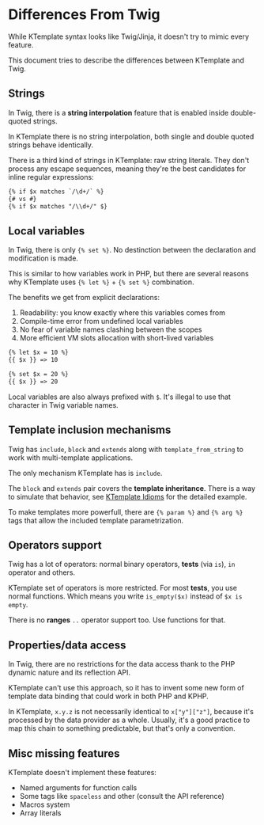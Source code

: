 # Differences From Twig

While KTemplate syntax looks like Twig/Jinja, it doesn't try to mimic every feature.

This document tries to describe the differences between KTemplate and Twig.

## Strings

In Twig, there is a **string interpolation** feature that is enabled inside double-quoted strings.

In KTemplate there is no string interpolation, both single and double quoted strings behave identically.

There is a third kind of strings in KTemplate: raw string literals. They don't process any escape sequences, meaning they're the best candidates for inline regular expressions:

```html
{% if $x matches `/\d+/` %}
{# vs #}
{% if $x matches "/\\d+/" $}
```

## Local variables

In Twig, there is only `{% set %}`. No destinction between the declaration and modification is made.

This is similar to how variables work in PHP, but there are several reasons why KTemplate uses `{% let %}` + `{% set %}` combination. 

The benefits we get from explicit declarations:

1. Readability: you know exactly where this variables comes from
2. Compile-time error from undefined local variables
3. No fear of variable names clashing between the scopes
4. More efficient VM slots allocation with short-lived variables

```html
{% let $x = 10 %}
{{ $x }} => 10

{% set $x = 20 %}
{{ $x }} => 20
```

Local variables are also always prefixed with `$`. It's illegal to use that character in Twig variable names.

## Template inclusion mechanisms

Twig has `include`, `block` and `extends` along with `template_from_string` to work with multi-template applications.

The only mechanism KTemplate has is `include`.

The `block` and `extends` pair covers the **template inheritance**. There is a way to simulate that behavior, see [KTemplate Idioms](ktemplate_idioms.md) for the detailed example.

To make templates more powerfull, there are `{% param %}` and `{% arg %}` tags that allow the included template parametrization.

## Operators support

Twig has a lot of operators: normal binary operators, **tests** (via `is`), `in` operator and others.

KTemplate set of operators is more restricted. For most **tests**, you use normal functions. Which means you write `is_empty($x)` instead of `$x is empty`.

There is no **ranges** `..` operator support too. Use functions for that.

## Properties/data access

In Twig, there are no restrictions for the data access thank to the PHP dynamic nature and its reflection API.

KTemplate can't use this approach, so it has to invent some new form of template data binding that could work in both PHP and KPHP.

In KTemplate, `x.y.z` is not necessarily identical to `x["y"]["z"]`, because it's processed by the data provider as a whole. Usually, it's a good practice to map this chain to something predictable, but that's only a convention.

## Misc missing features

KTemplate doesn't implement these features:

* Named arguments for function calls
* Some tags like `spaceless` and other (consult the API reference)
* Macros system
* Array literals
